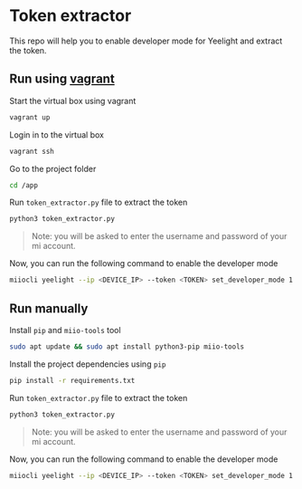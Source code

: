 # Token extractor

This repo will help you to enable developer mode for Yeelight and extract the token.

## Run using [vagrant](https://www.vagrantup.com/)

Start the virtual box using vagrant

```bash
vagrant up
```

Login in to the virtual box

```bash
vagrant ssh
```

Go to the project folder

```bash
cd /app
```

Run `token_extractor.py` file to extract the token

```bash
python3 token_extractor.py
```

> Note: you will be asked to enter the username and password of your mi account.

Now, you can run the following command to enable the developer mode

```bash
miiocli yeelight --ip <DEVICE_IP> --token <TOKEN> set_developer_mode 1
```

## Run manually

Install `pip` and `miio-tools` tool

```bash
sudo apt update && sudo apt install python3-pip miio-tools
```

Install the project dependencies using `pip`

```bash
pip install -r requirements.txt 
```

Run `token_extractor.py` file to extract the token

```bash
python3 token_extractor.py
```

> Note: you will be asked to enter the username and password of your mi account.

Now, you can run the following command to enable the developer mode

```bash
miiocli yeelight --ip <DEVICE_IP> --token <TOKEN> set_developer_mode 1
```
